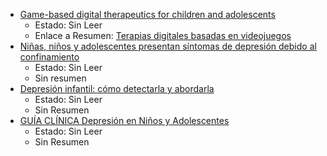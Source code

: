 
-  [Game-based digital therapeutics for children and adolescents](obsidian://open?vault=Notas%208vo&file=Notas%20Tesis%2FPapers%2Ffpsyt-13-986687.pdf)
	- Estado: Sin Leer
	- Enlace a Resumen: [Terapias digitales basadas en videojuegos](Terapias_digitales_basadas_en_videojuegos)
- [Niñas, niños y adolescentes presentan síntomas de depresión debido al confinamiento](https://www.gob.mx/difnacional/articulos/ninas-ninos-y-adolescentes-presentan-sintomas-de-depresion-debido-al-confinamiento?idiom=es)
	- Estado: Sin Leer
	- Sin resumen
- [Depresión infantil: cómo detectarla y abordarla](https://unamglobal.unam.mx/global_revista/depresion-infantil-como-detectarla-y-abordarla/)
	- Estado: Sin Leer
	- Sin Resumen
- [GUÍA CLÍNICA Depresión en Niños y Adolescentes](https://www.gob.mx/cms/uploads/attachment/file/452952/3._Depresi_n_en_Ni_os_y_Adolescentes..pdf)
	- Estado: Sin Leer
	- Sin Resumen



